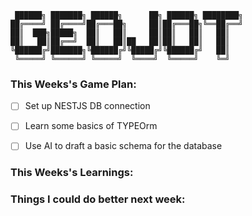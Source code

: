 ``` 
 ██████╗ ███████╗ ██████╗      ██╗ ██████╗ ████████╗
██╔════╝ ██╔════╝██╔═══██╗     ██║██╔═══██╗╚══██╔══╝
██║  ███╗█████╗  ██║   ██║     ██║██║   ██║   ██║   
██║   ██║██╔══╝  ██║   ██║██   ██║██║   ██║   ██║   
╚██████╔╝███████╗╚██████╔╝╚█████╔╝╚██████╔╝   ██║   
 ╚═════╝ ╚══════╝ ╚═════╝  ╚════╝  ╚═════╝    ╚═╝   
 ```

 ### This Weeks's Game Plan: 
 - [ ] Set up NESTJS DB connection 
 - [ ] Learn some basics of TYPEOrm 
 - [ ] Use AI to draft a basic schema for the database 


 ### This Weeks's Learnings: 


 ### Things I could do better next week: